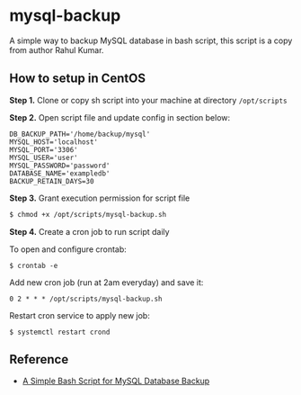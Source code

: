 # mysql-backup
A simple way to backup MySQL database in bash script, this script is a copy from author Rahul Kumar.

## How to setup in CentOS

**Step 1.** Clone or copy sh script into your machine at directory `/opt/scripts`

**Step 2.** Open script file and update config in section below:
```properties
DB_BACKUP_PATH='/home/backup/mysql'
MYSQL_HOST='localhost'
MYSQL_PORT='3306'
MYSQL_USER='user'
MYSQL_PASSWORD='password'
DATABASE_NAME='exampledb'
BACKUP_RETAIN_DAYS=30
```

**Step 3.** Grant execution permission for script file
```sh
$ chmod +x /opt/scripts/mysql-backup.sh
```

**Step 4.** Create a cron job to run script daily

To open and configure crontab:
```
$ crontab -e
```

Add new cron job (run at 2am everyday) and save it:
```
0 2 * * * /opt/scripts/mysql-backup.sh
```

Restart cron service to apply new job:
```
$ systemctl restart crond
```

## Reference

* [A Simple Bash Script for MySQL Database Backup](https://tecadmin.net/bash-script-mysql-database-backup/)
